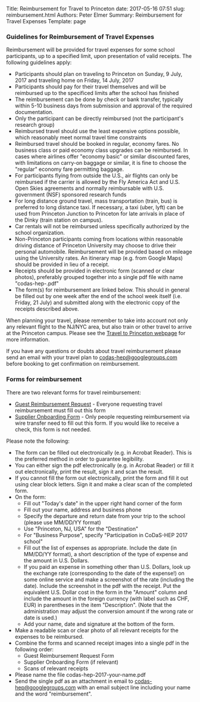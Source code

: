 Title: Reimbursement for Travel to Princeton
date: 2017-05-16 07:51
slug: reimbursement.html
Authors: Peter Elmer
Summary: Reimbursement for Travel Expenses
Template: page

### Guidelines for Reimbursement of Travel Expenses

  Reimbursement will be provided for travel expenses for some school participants, up to a specified limit, upon presentation of valid receipts. The following guidelines apply:

  * Participants should plan on traveling to Princeton on Sunday, 9 July, 2017 and traveling home on Friday, 14 July, 2017
  * Participants should pay for their travel themselves and will be reimbursed up to the specificed limits after the school has finished 
  * The reimbursement can be done by check or bank transfer, typically within 5-10 business days from submission and approval of the required documentation.
  * Only the participant can be directly reimbursed (not the participant's research group)
  * Reimbursed travel should use the least expensive options possible, which reasonably meet normal travel time constraints
  * Reimbursed travel should be booked in regular, economy fares. No business class or paid economy class upgrades can be reimbursed. In cases where airlines offer "economy basic" or similar discounted fares, with limitations on carry-on baggage or similar, it is fine to choose the "regular" economy fare permitting baggage.
  * For participants flying from outside the U.S., air flights can only be reimbursed if the carrier is allowed by the Fly America Act and U.S. Open Skies agreements and normally reimbursable with U.S. government (NSF) sponsored research funds
  * For long distance ground travel, mass transportation (train, bus) is preferred to long distance taxi. If necessary, a taxi (uber, lyft) can be used from Princeton Junction to Princeton for late arrivals in place of the Dinky (train station on campus).
  * Car rentals will not be reimbursed unless specifically authorized by the school organization.
  * Non-Princeton participants coming from locations within reasonable driving distance of Princeton University may choose to drive their personal automobile. Reimbursement will be provided based on mileage using the University rates. An itinerary map (e.g. from Google Maps) should be provided in lieu of a receipt.
  * Receipts should be provided in electronic form (scanned or clear photos), preferably grouped together into a single pdf file with name "codas-hep-<yourlastname>.pdf"
  * The form(s) for reimbursement are linked below. This should in general be filled out by one week after the end of the school week itself (i.e. Friday, 21 July) and submitted along with the electronic copy of the receipts described above.

  When planning your travel, please remember to take into account not only
any relevant flight to the NJ/NYC area, but also train or other travel to 
arrive at the Princeton campus. Please see the [Travel to Princeton webpage](http://codas-hep.org/pages/travel-princeton.html) for more information.

  If you have any questions or doubts about travel reimbursement please send an email with your travel plan to [codas-hep@googlegroups.com](codas-hep@googlegroups.com) before booking to get confirmation on reimbursement.

### Forms for reimbursement

There are two relevant forms for travel reimbursement:

  * [Guest Reimbursement Request](/downloads/guest_reimbursement_request_2017.pdf) - Everyone requesting travel reimbursement must fill out this form
  * [Supplier Onboarding Form](/downloads/supplier_onboarding_2017.pdf) - Only people requesting reimbursement via wire transfer need to fill out this form. If you would like to receive a check, this form is not needed.

Please note the following:

  * The form can be filled out electronically (e.g. in Acrobat Reader). This is the preferred method in order to guarantee legibility.
  * You can either sign the pdf electronically (e.g. in Acrobat Reader) or fill it out electronically, print the result, sign it and scan the result.
  * If you cannot fill the form out electronically, print the form and fill it out using clear block letters. Sign it and make a clear scan of the completed form.
  * On the form:
    * Fill out "Today's date" in the upper right hand corner of the form
    * Fill out your name, address and business phone
    * Specify the departure and return date from your trip to the school (please use MM/DD/YY format)
    * Use "Princeton, NJ, USA" for the "Destination"
    * For "Business Purpose", specify "Participation in CoDaS-HEP 2017 school"
    * Fill out the list of expenses as appropriate. Include the date (in MM/DD/YY format), a short description of the type of expense and the amount in U.S. Dollars. 
    * If you paid an expense in something other than U.S. Dollars, look up the exchange rate (corresponding to the date of the expense!) on some online service and make a screenshot of the rate (including the date). Include the screenshot in the pdf with the receipt. Put the equivalent U.S. Dollar cost in the form in the "Amount" column and include the amount in the foreign currency (with label such as CHF, EUR) in parentheses in the item "Description". (Note that the administration may adjust the conversion amount if the wrong rate or date is used.)
    * Add your name, date and signature at the bottom of the form.
  * Make a readable scan or clear photo of all relevant receipts for the expenses to be reimbursed.
  * Combine the forms and scanned receipt images into a single pdf in the following order:
    * Guest Reimbursement Request Form
    * Supplier Onboarding Form (if relevant)
    * Scans of relevant receipts
  * Please name the file codas-hep-2017-your-name.pdf
  * Send the single pdf as an attachment in email to [codas-hep@googlegroups.com](codas-hep@googlegroups.com) with an email subject line including your name and the word "reimbursement".






